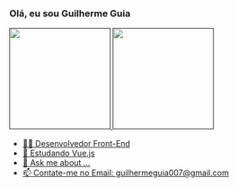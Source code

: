 ### Olá, eu sou Guilherme Guia
<picture>
<source 
  srcset="https://github-readme-stats.vercel.app/api?username=GuilhermeGuia&show_icons=true&theme=dark"
  media="(prefers-color-scheme: dark)"
/>
<source
  srcset="https://github-readme-stats.vercel.app/api?username=GuilhermeGuia&show_icons=true"
  media="(prefers-color-scheme: light), (prefers-color-scheme: no-preference)"
/>
</picture>

<div>
<a href="">
  <img  height="180rem" src="https://github-readme-stats.vercel.app/api?username=GuilhermeGuia&show_icons=true&theme=dracula&include_all_commits=true&count_private=true" /> 
    <img  height="180rem" src="https://github-readme-stats.vercel.app/api/top-langs/?username=GuilhermeGuia&layout=compact&langs_count=16&theme=dracula" /> 
</div>

- 👨‍💻 Desenvolvedor Front-End
- 🌱 Estudando Vue.js
- 💬 Ask me about ...
- 📫 Contate-me no Email: guilhermeguia007@gmail.com



